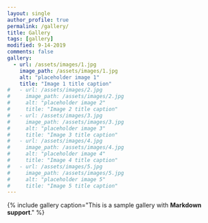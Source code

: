 ```yaml
---
layout: single
author_profile: true
permalink: /gallery/
title: Gallery
tags: [gallery]
modified: 9-14-2019
comments: false
gallery:
  - url: /assets/images/1.jpg
    image_path: /assets/images/1.jpg
    alt: "placeholder image 1"
    title: "Image 1 title caption"
#   - url: /assets/images/2.jpg
#     image_path: /assets/images/2.jpg
#     alt: "placeholder image 2"
#     title: "Image 2 title caption"
#   - url: /assets/images/3.jpg
#     image_path: /assets/images/3.jpg
#     alt: "placeholder image 3"
#     title: "Image 3 title caption"  
#   - url: /assets/images/4.jpg
#     image_path: /assets/images/4.jpg
#     alt: "placeholder image 4"
#     title: "Image 4 title caption"
#   - url: /assets/images/5.jpg
#     image_path: /assets/images/5.jpg
#     alt: "placeholder image 5"
#     title: "Image 5 title caption"    
---
```


{% include gallery caption="This is a sample gallery with **Markdown support**." %}

